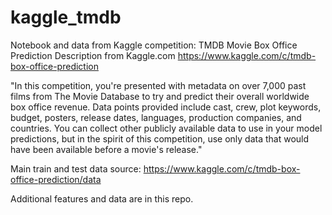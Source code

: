 # kaggle_tmdb
Notebook and data from Kaggle competition: TMDB Movie Box Office Prediction
Description from Kaggle.com
https://www.kaggle.com/c/tmdb-box-office-prediction

"In this competition, you're presented with metadata on over 7,000 past films from The Movie Database to try and predict their overall worldwide box office revenue. Data points provided include cast, crew, plot keywords, budget, posters, release dates, languages, production companies, and countries. You can collect other publicly available data to use in your model predictions, but in the spirit of this competition, use only data that would have been available before a movie's release."

Main train and test data source:
https://www.kaggle.com/c/tmdb-box-office-prediction/data

Additional features and data are in this repo.

